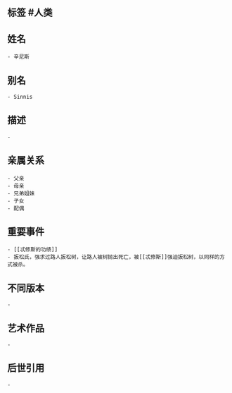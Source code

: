 ## 标签  #人类
## 姓名
	- 辛尼斯
## 别名
	- Sinnis
## 描述
	-
## 亲属关系
	- 父亲
	- 母亲
	- 兄弟姐妹
	- 子女
	- 配偶
## 重要事件
	- [[忒修斯的功绩]]
	- 扳松氏，强求过路人扳松树，让路人被树抛出死亡，被[[忒修斯]]强迫扳松树，以同样的方式被杀。
## 不同版本
	-
## 艺术作品
	-
## 后世引用
	-
